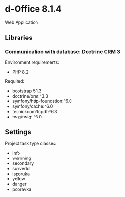 # d-Office 8.1.4

Web Application

## Libraries

### Communication with database: Doctrine ORM 3

Environment requirements:
* PHP 8.2

Required:
* bootstrap 5.1.3
* doctrine/orm:^3.3
* symfony/http-foundation:^6.0
* symfony/cache:^6.0
* tecnickcom/tcpdf:^6.3
* twig/twig: ^3.0

## Settings

Project task type classes:
* info
* warnning
* secondary
* suvvedd
* isporuka
* yellow
* danger
* popravka
